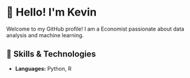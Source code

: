 # 👋 Hello! I'm Kevin
Welcome to my GitHub profile! I am a Economist passionate about data analysis and machine learning. <!-- Here, you’ll find a collection of my projects, experiments, and contributions.-->

## 🔧 Skills & Technologies

- **Languages:** Python, R

<!-- 
## 📈 My Projects

Here are a few projects I’ve been working on:

- **[Project Name](link to project)** - Brief description of what this project is and what technologies it uses.
- **[Project Name](link to project)** - Brief description of what this project is and what technologies it uses.
- **[Project Name](link to project)** - Brief description of what this project is and what technologies it uses.

## 🌱 Current Learning

I’m currently focusing on:

- Improving my skills in [technology, e.g., Azure serverless functions, Vue.js]
- Studying for [certifications, e.g., Microsoft Azure Data Fundamentals]
- Exploring new tools and frameworks like [tool, e.g., TypeScript, TensorFlow]
## 🤝 Connect with Me

- [LinkedIn](your LinkedIn URL)
- [Twitter](your Twitter URL)
- [Personal Website](your website URL)

---

Thanks for stopping by! Feel free to explore my repositories and reach out if you’d like to connect or collaborate. 😊

-->

<!--
**kevin4moe/kevin4moe** is a ✨ _special_ ✨ repository because its `README.md` (this file) appears on your GitHub profile.

Here are some ideas to get you started:

- 🔭 I’m currently working on ...
- 🌱 I’m currently learning ...
- 👯 I’m looking to collaborate on ...
- 🤔 I’m looking for help with ...
- 💬 Ask me about ...
- 📫 How to reach me: ...
- 😄 Pronouns: ...
- ⚡ Fun fact: ...
-->
